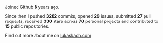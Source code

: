Joined Github **8** years ago.

Since then I pushed **3282** commits, opened **29** issues, submitted **27** pull requests, received **330** stars across **78** personal projects and contributed to **15** public repositories.

Find out more about me on [lukasbach.com](https://lukasbach.com)

